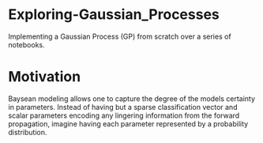 # Exploring-Gaussian_Processes
Implementing a Gaussian Process (GP) from scratch over a series of notebooks.

# Motivation
Baysean modeling allows one to capture the degree of the models certainty in parameters. Instead of having but a sparse classification vector and scalar parameters encoding any lingering information from the forward propagation, imagine having each parameter represented by a probability distribution. 



